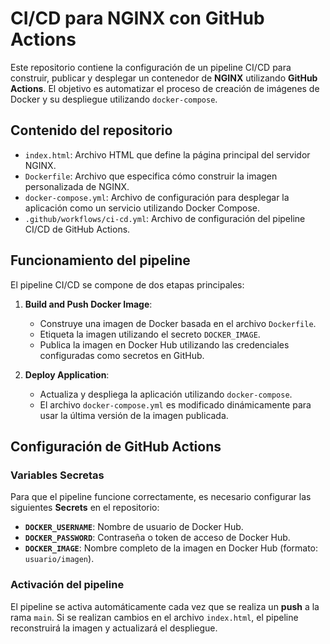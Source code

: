 # CI/CD para NGINX con GitHub Actions

Este repositorio contiene la configuración de un pipeline CI/CD para construir, publicar y desplegar un contenedor de **NGINX** utilizando **GitHub Actions**. El objetivo es automatizar el proceso de creación de imágenes de Docker y su despliegue utilizando `docker-compose`.

## Contenido del repositorio

- `index.html`: Archivo HTML que define la página principal del servidor NGINX.
- `Dockerfile`: Archivo que especifica cómo construir la imagen personalizada de NGINX.
- `docker-compose.yml`: Archivo de configuración para desplegar la aplicación como un servicio utilizando Docker Compose.
- `.github/workflows/ci-cd.yml`: Archivo de configuración del pipeline CI/CD de GitHub Actions.

## Funcionamiento del pipeline

El pipeline CI/CD se compone de dos etapas principales:

1. **Build and Push Docker Image**:
   - Construye una imagen de Docker basada en el archivo `Dockerfile`.
   - Etiqueta la imagen utilizando el secreto `DOCKER_IMAGE`.
   - Publica la imagen en Docker Hub utilizando las credenciales configuradas como secretos en GitHub.

2. **Deploy Application**:
   - Actualiza y despliega la aplicación utilizando `docker-compose`.
   - El archivo `docker-compose.yml` es modificado dinámicamente para usar la última versión de la imagen publicada.

## Configuración de GitHub Actions

### Variables Secretas

Para que el pipeline funcione correctamente, es necesario configurar las siguientes **Secrets** en el repositorio:

- **`DOCKER_USERNAME`**: Nombre de usuario de Docker Hub.
- **`DOCKER_PASSWORD`**: Contraseña o token de acceso de Docker Hub.
- **`DOCKER_IMAGE`**: Nombre completo de la imagen en Docker Hub (formato: `usuario/imagen`).

### Activación del pipeline

El pipeline se activa automáticamente cada vez que se realiza un **push** a la rama `main`. Si se realizan cambios en el archivo `index.html`, el pipeline reconstruirá la imagen y actualizará el despliegue.
